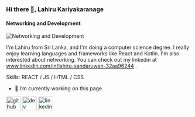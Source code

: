 ### Hi there 👋, Lahiru Kariyakaranage
#### Networking and Development
![Networking and Development](https://drive.google.com/thumbnail?id=1812_u-msxYwtEclIoFrGVEFBaA_qA44t)

I'm Lahiru from Sri Lanka, and I'm doing a computer science degree. I really enjoy learning languages and frameworks like React and Kotlin. I'm also interested about networking. You can check out my linkedin at www.linkedin.com/in/lahiru-sandaruwan-32aa96244 .

Skills: REACT / JS / HTML / CSS

- 🔭 I’m currently working on this page. 


[<img src='https://cdn.jsdelivr.net/npm/simple-icons@3.0.1/icons/github.svg' alt='github' height='40'>](https://github.com/Lahiru-S9)  [<img src='https://cdn.jsdelivr.net/npm/simple-icons@3.0.1/icons/dev-dot-to.svg' alt='dev' height='40'>](https://dev.to/lahiru2001)  [<img src='https://cdn.jsdelivr.net/npm/simple-icons@3.0.1/icons/linkedin.svg' alt='linkedin' height='40'>](https://www.linkedin.com/in/www.linkedin.com/in/lahiru-sandaruwan-32aa96244/)  

